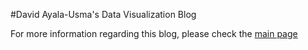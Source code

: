 #David Ayala-Usma's Data Visualization Blog

For more information regarding this blog, please check the [main page](https://ayala-usma.github.io/VisualAnalytics/)
